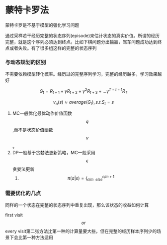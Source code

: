 # 蒙特卡罗法

蒙特卡罗是不基于模型的强化学习问题

通过采样若干经历完整的状态序列(episode)来估计状态的真实价值。所谓的经历完整，就是这个序列必须达到终点。比如下棋问题分出输赢，驾车问题成功达到终点或者失败。有了很多组这样的完整的状态序列

### 与动态规划的区别

不需要依赖模型转化概率。经历过的完整序列学习，完整的经历越多，学习效果越好

$$G_t=R_{t+1}+γR_{t+2}+γ^2R_{t+3}+...γ^{T-t-1}R_T$$

$$v_π(s)≈average(G_t),s.t.S_t=s$$

1. MC一般优化最优动作价值函数$$q$$,而不是状态价值函数$$v$$。
2. DP一般基于贪婪法更新策略，MC一般采用$$ϵ$$贪婪法更新
   1. $$π(a|s)= \{_{ϵ/m \ \  	else}^{ϵ/m+1}$$



### 需要优化的几点

同样的一个状态在完整的状态序列中重复出现，那么该状态的收益如何计算

first visit $$or$$ every visit​ 第二张方法比第一种的计算量要大些，但在完整的经历样本序列少的场景下会比第一种方法适用



